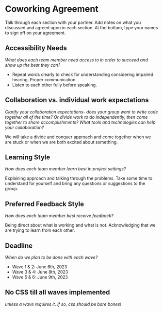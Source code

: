# **Coworking Agreement**

Talk through each section with your partner. Add notes on what you discussed and agreed upon in each section. At the bottom, type your names to sign off on your agreement.


## **Accessibility Needs**

_What does each team member need access to in order to succeed and show up the best they can?_ 

- Repeat words clearly to check for understanding considering impaired hearing. Proper communication.
- Listen to each other fully before speaking. 


## **Collaboration vs. individual work expectations**

_Clarify your collaboration expectations- does your group want to write code together all of the time? Or divide work to do independently, then come together to share accomplishments? What tools and technologies can help your collaboration?_

We will take a divide and conquer approach and come together when we are stuck or when we are both excited about something.


## **Learning Style**

_How does each team member learn best in project settings?_

Explaining approach and talking through the problems. Take some time to understand for yourself and bring any questions or suggestions to the group. 


## **Preferred Feedback Style**

_How does each team member best receive feedback?_

Being direct about what is working and what is not. Acknowledging that we are trying to learn from each other.


## **Deadline**

_When do we plan to be done with each wave?_

- Wave 1 & 2: June 6th, 2023
- Wave 3 & 4: June 8th, 2023
- Wave 5 & 6: June 9th, 2023
  

## **No CSS till all waves implemented**
_unless a wave requires it. if so, css should be bare bones!_